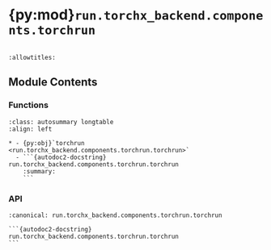 # {py:mod}`run.torchx_backend.components.torchrun`

```{py:module} run.torchx_backend.components.torchrun
```

```{autodoc2-docstring} run.torchx_backend.components.torchrun
:allowtitles:
```

## Module Contents

### Functions

````{list-table}
:class: autosummary longtable
:align: left

* - {py:obj}`torchrun <run.torchx_backend.components.torchrun.torchrun>`
  - ```{autodoc2-docstring} run.torchx_backend.components.torchrun.torchrun
    :summary:
    ```
````

### API

````{py:function} torchrun(*script_args: str, script: Optional[str] = None, m: Optional[str] = None, no_python: bool = False, image: str = torchx.IMAGE, name: str = '/', h: Optional[str] = None, cpu: int = 2, gpu: int = 0, memMB: int = 1024, j: str = '1x2', env: Optional[dict[str, str]] = None, max_retries: int = 0, rdzv_port: int = 49450, rdzv_backend: str = 'c10d', rdzv_id: Optional[int] = None, mounts: Optional[list[str]] = None, debug: bool = False, dgxc: bool = False, lepton: bool = False, use_env: bool = False) -> torchx.specs.AppDef
:canonical: run.torchx_backend.components.torchrun.torchrun

```{autodoc2-docstring} run.torchx_backend.components.torchrun.torchrun
```
````
